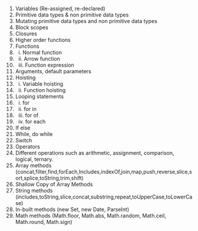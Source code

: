 1. Variables (Re-assigned, re-declared)
2. Primitive data types \& non primitive data types
3. Mutating primitive data types and non primitive data types
4. Block scopes
5. Closures
6. Higher order functions
7. Functions
8.    i. Normal function
9.    ii. Arrow function
10.    iii. Function expression
11. Arguments, default parameters
12. Hoisting
13.    i. Variable hoisting
14.    ii. Function hoisting
15. Looping statements
16.    i. for
17.    ii. for in
18.    iii. for of
19.    iv. for each
20. If else
21. While, do while
22. Switch
23. Operators
24. Different operations such as arithmetic, assignment, comparison, logical, ternary.
25. Array methods (concat,filter,find,forEach,Includes,indexOf,join,map,push,reverse,slice,sort,splice,toString,trim,shift)
26. Shallow Copy of Array Methods
27. String methods (includes,toString,slice,concat,substring,repeat,toUpperCase,toLowerCase)
28. In-built methods (new Set, new Date, ParseInt)
29. Math methods (Math.floor, Math.abs, Math.random, Math.ceil, Math.round, Math.sign)

